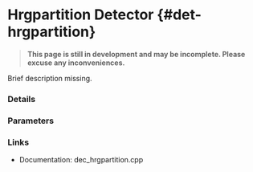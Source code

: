 # Hrgpartition Detector {#det-hrgpartition}
> **This page is still in development and may be incomplete. Please excuse any inconveniences.**

Brief description missing.

### Details

### Parameters

### Links
 * Documentation: dec_hrgpartition.cpp
